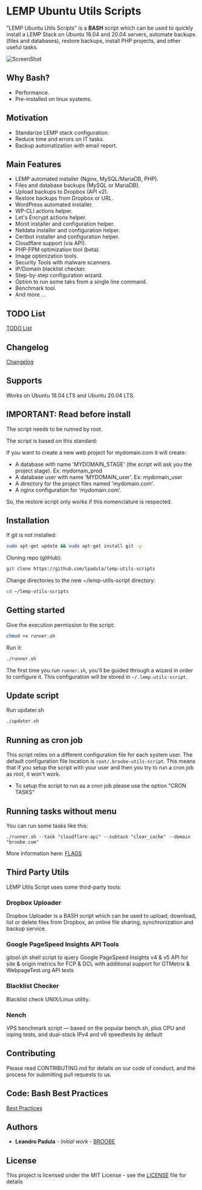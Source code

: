 # LEMP Ubuntu Utils Scripts

"LEMP Ubuntu Utils Scripts" is a **BASH** script which can be used to quickly install a LEMP Stack on Ubuntu 18.04 and 20.04 servers, automate backups (files and databases), restore backups, install PHP projects, and other useful tasks.

![ScreenShot](./screenshot.jpg)

## Why Bash?

* Performance.
* Pre-installed on linux systems.

## Motivation

* Standarize LEMP stack configuration.
* Reduce time and errors on IT tasks.
* Backup automatization with email report.

## Main Features

* LEMP automated installer (Nginx, MySQL/MariaDB, PHP).
* Files and database backups (MySQL or MariaDB).
* Upload backups to Dropbox (API v2).
* Restore backups from Dropbox or URL.
* WordPress automated installer.
* WP-CLI actions helper.
* Let's Encrypt actions helper.
* Monit installer and configuration helper.
* Netdata installer and configuration helper.
* Certbot installer and configuration helper.
* Cloudflare support (via API).
* PHP-FPM optimization tool (beta).
* Image optimization tools.
* Security Tools with malware scanners.
* IP/Domain blacklist checker.
* Step-by-step configuration wizard.
* Option to run some taks from a single line command.
* Benchmark tool.
* And more ...

## TODO List
[TODO List](./docs/TODO.md)

## Changelog
[Changelog](./docs/CHANGELOG.md)

## Supports

Works on Ubuntu 18.04 LTS and Ubuntu 20.04 LTS.

## IMPORTANT: Read before install

The script needs to be runned by root.

The script is based on this standard:

If you want to create a new web project for mydomain.com it will create:
* A database with name 'MYDOMAIN_STAGE' (the script will ask you the project stage). Ex: mydomain_prod
* A database user with name 'MYDOMAIN_user'. Ex: mydomain_user
* A directory for the project files named 'mydomain.com'.
* A nginx configuration for 'mydomain.com'.

So, the restore script only works if this nomenclature is respected.

## Installation

If git is not installed:

```bash
sudo apt-get update && sudo apt-get install git -y
```

Cloning repo (gitHub):

```bash
git clone https://github.com/lpadula/lemp-utils-scripts
```

Change directories to the new ~/lemp-utils-script directory:

```bash
cd ~/lemp-utils-scripts
```

## Getting started

Give the execution permission to the script:

```bash
chmod +x runner.sh
```

Run it:

```bash
./runner.sh
```

The first time you run `runner.sh`, you'll be guided through a wizard in order to configure it. This configuration will be stored in `~/.lemp-utils-script`.

## Update script

Run updater.sh

```bash
./updater.sh
```

## Running as cron job

This script relies on a different configuration file for each system user. The default configuration file location is `root/.broobe-utils-script`.
This means that if you setup the script with your user and then you try to run a cron job as root, it won't work.

* To setup the script to run as a cron job please use the option "CRON TASKS"

## Running tasks without menu

You can run some tasks like this:

```
./runner.sh --task "cloudflare-api" --subtask "clear_cache" --domain "broobe.com"
```

More information here: [FLAGS](./docs/DOC-flags.md)

## Third Party Utils

LEMP Utils Script uses some third-party tools:

### Dropbox Uploader

Dropbox Uploader is a BASH script which can be used to upload, download, list or delete files from Dropbox, an online file sharing, synchronization and backup service.

### Google PageSpeed Insights API Tools

gitool.sh shell script to query Google PageSpeed Insights v4 & v5 API for site & origin metrics for FCP & DCL with additional support for GTMetrix & WebpageTest.org API tests

### Blacklist Checker

Blacklist check UNIX/Linux utility.

### Nench

VPS benchmark script — based on the popular bench.sh, plus CPU and ioping tests, and dual-stack IPv4 and v6 speedtests by default

## Contributing
Please read CONTRIBUTING.md for details on our code of conduct, and the process for submitting pull requests to us.

## Code: Bash Best Practices

[Best Practices](./docs/CODE.md)

## Authors
* **Leandro Padula** - *Initial work* - [BROOBE](https://www.broobe.com)

## License
This project is licensed under the MIT License - see the [LICENSE](./LICENSE) file for details